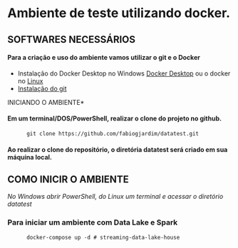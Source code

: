 
# Ambiente de teste utilizando docker.
 

## SOFTWARES NECESSÁRIOS
#### Para a criação e uso do ambiente vamos utilizar o git e o Docker 
   * Instalação do Docker Desktop no Windows [Docker Desktop](https://hub.docker.com/editions/community/docker-ce-desktop-windows) ou o docker no [Linux](https://docs.docker.com/install/linux/docker-ce/ubuntu/)
   *  [Instalação do git](https://git-scm.com/book/pt-br/v2/Come%C3%A7ando-Instalando-o-Git)
   

INICIANDO O AMBIENTE*

#### Em um terminal/DOS/PowerShell, realizar o clone do projeto no github.
          git clone https://github.com/fabiogjardim/datatest.git

#### Ao realizar o clone do repositório, o diretória datatest será criado em sua máquina local.
   
## COMO INICIR O AMBIENTE

  *No Windows abrir PowerShell, do Linux um terminal e acessar o diretório datatest*
  
### Para iniciar um ambiente com Data Lake e Spark

          docker-compose up -d # streaming-data-lake-house
